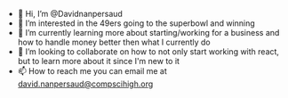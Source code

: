- 👋 Hi, I’m @Davidnanpersaud
- 👀 I’m interested in the 49ers going to the superbowl and winning
- 🌱 I’m currently learning more about starting/working for a business and how to handle money better then what I currently do
- 💞️ I’m looking to collaborate on how to not only start working with react, but to learn more about it since I'm new to it 
- 📫 How to reach me you can email me at david.nanpersaud@compscihigh.org

<!---
Davidnanpersaud/Davidnanpersaud is a ✨ special ✨ repository because its `README.md` (this file) appears on your GitHub profile.
You can click the Preview link to take a look at your changes.
--->
